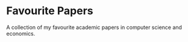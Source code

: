 # Favourite Papers
A collection of my favourite academic papers in computer science and economics. 

